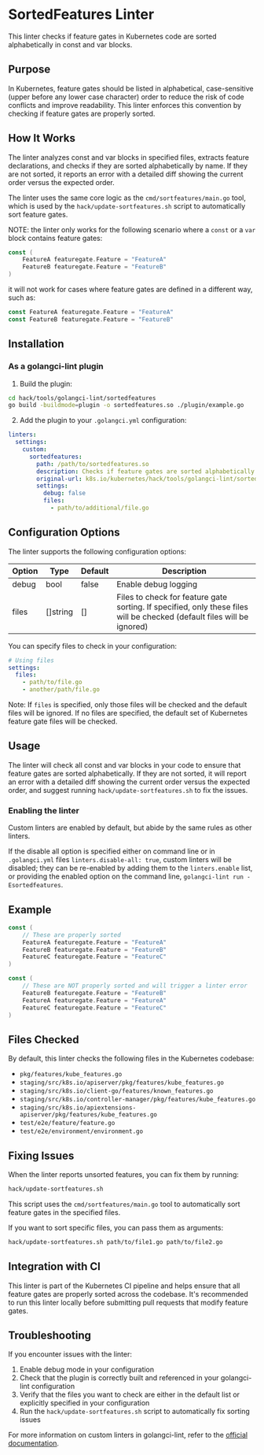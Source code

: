 # SortedFeatures Linter

This linter checks if feature gates in Kubernetes code are sorted alphabetically in const and var blocks.

## Purpose

In Kubernetes, feature gates should be listed in alphabetical, case-sensitive (upper before any lower case character)
order to reduce the risk of code conflicts and improve readability. This linter enforces this convention by checking
if feature gates are properly sorted.

## How It Works

The linter analyzes const and var blocks in specified files, extracts feature declarations, and checks if they are
sorted alphabetically by name. If they are not sorted, it reports an error with a detailed diff showing the current
order versus the expected order.

The linter uses the same core logic as the `cmd/sortfeatures/main.go` tool, which is used by the
`hack/update-sortfeatures.sh` script to automatically sort feature gates.

NOTE: the linter only works for the following scenario where a `const` or a `var` block contains feature gates:
```go
const (
    FeatureA featuregate.Feature = "FeatureA"
    FeatureB featuregate.Feature = "FeatureB"
)
```
it will not work for cases where feature gates are defined in a different way, such as:
```go
const FeatureA featuregate.Feature = "FeatureA"
const FeatureB featuregate.Feature = "FeatureB"
```

## Installation

### As a golangci-lint plugin

1. Build the plugin:

```bash
cd hack/tools/golangci-lint/sortedfeatures
go build -buildmode=plugin -o sortedfeatures.so ./plugin/example.go
```

2. Add the plugin to your `.golangci.yml` configuration:

```yaml
linters:
  settings:
    custom:
      sortedfeatures:
        path: /path/to/sortedfeatures.so
        description: Checks if feature gates are sorted alphabetically
        original-url: k8s.io/kubernetes/hack/tools/golangci-lint/sortedfeatures
        settings:
          debug: false
          files:
            - path/to/additional/file.go
```

## Configuration Options

The linter supports the following configuration options:

| Option | Type | Default | Description |
|--------|------|---------|-------------|
| debug | bool | false | Enable debug logging |
| files | []string | [] | Files to check for feature gate sorting. If specified, only these files will be checked (default files will be ignored) |

You can specify files to check in your configuration:

```yaml
# Using files
settings:
  files:
    - path/to/file.go
    - another/path/file.go
```

Note: If `files` is specified, only those files will be checked and the default files will be ignored. If no files are
specified, the default set of Kubernetes feature gate files will be checked.

## Usage

The linter will check all const and var blocks in your code to ensure that feature gates are sorted alphabetically.
 If they are not sorted, it will report an error with a detailed diff showing the current order versus the expected
 order, and suggest running `hack/update-sortfeatures.sh` to fix the issues.

### Enabling the linter

Custom linters are enabled by default, but abide by the same rules as other linters.

If the disable all option is specified either on command line or in `.golangci.yml` files `linters.disable-all: true`,
custom linters will be disabled;  they can be re-enabled by adding them to the `linters.enable` list,
or providing the enabled option on the command line, `golangci-lint run -Esortedfeatures`.

## Example

```go
const (
    // These are properly sorted
    FeatureA featuregate.Feature = "FeatureA"
    FeatureB featuregate.Feature = "FeatureB"
    FeatureC featuregate.Feature = "FeatureC"
)

const (
    // These are NOT properly sorted and will trigger a linter error
    FeatureB featuregate.Feature = "FeatureB"
    FeatureA featuregate.Feature = "FeatureA"
    FeatureC featuregate.Feature = "FeatureC"
)
```

## Files Checked

By default, this linter checks the following files in the Kubernetes codebase:

- `pkg/features/kube_features.go`
- `staging/src/k8s.io/apiserver/pkg/features/kube_features.go`
- `staging/src/k8s.io/client-go/features/known_features.go`
- `staging/src/k8s.io/controller-manager/pkg/features/kube_features.go`
- `staging/src/k8s.io/apiextensions-apiserver/pkg/features/kube_features.go`
- `test/e2e/feature/feature.go`
- `test/e2e/environment/environment.go`

## Fixing Issues

When the linter reports unsorted features, you can fix them by running:

```bash
hack/update-sortfeatures.sh
```

This script uses the `cmd/sortfeatures/main.go` tool to automatically sort feature gates in the specified files.

If you want to sort specific files, you can pass them as arguments:

```bash
hack/update-sortfeatures.sh path/to/file1.go path/to/file2.go
```

## Integration with CI

This linter is part of the Kubernetes CI pipeline and helps ensure that all feature gates are properly sorted
across the codebase. It's recommended to run this linter locally before submitting pull requests that modify
feature gates.

## Troubleshooting

If you encounter issues with the linter:

1. Enable debug mode in your configuration
2. Check that the plugin is correctly built and referenced in your golangci-lint configuration
3. Verify that the files you want to check are either in the default list or explicitly specified in your configuration
4. Run the `hack/update-sortfeatures.sh` script to automatically fix sorting issues

For more information on custom linters in golangci-lint, refer to the [official documentation](https://golangci-lint.run/contributing/new-linters/).
